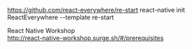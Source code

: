 https://github.com/react-everywhere/re-start
react-native init ReactEverywhere --template re-start


React Native Workshop   
http://react-native-workshop.surge.sh/#/prerequisites   